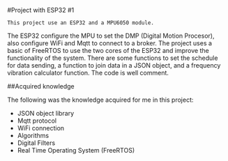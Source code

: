 
#Project with ESP32 #1

	This project use an ESP32 and a MPU6050 module.
The ESP32 configure the MPU to set the DMP (Digital Motion Procesor), also configure WiFi and Mqtt to connect to a broker.
	The project uses a basic of FreeRTOS to use the two cores of the ESP32 and improve the functionality of the system.
	There are some functions to set the schedule for data sending, a function to join data in a JSON object, and  a frequency vibration calculator function.
	The code is well comment.

##Acquired knowledge

The following was the knowledge acquired for me in this project:

* JSON object library
* Mqtt protocol
* WiFi connection
* Algorithms
* Digital Filters
* Real Time Operating System (FreeRTOS)
